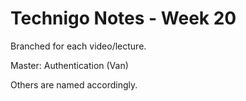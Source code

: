 # Technigo Notes - Week 20

Branched for each video/lecture.

Master: Authentication (Van)

Others are named accordingly.